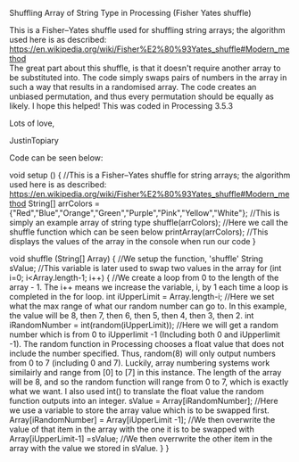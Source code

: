 Shuffling Array of String Type in Processing (Fisher Yates shuffle)

This is a Fisher–Yates shuffle used for shuffling string arrays; the algorithm used here is as described: https://en.wikipedia.org/wiki/Fisher%E2%80%93Yates_shuffle#Modern_method  
The great part about this shuffle, is that it doesn't require another array to be substituted into. 
The code simply swaps pairs of numbers in the array in such a way that results in a randomised array. 
The code creates an unbiased permutation, and thus every permutation should be equally as likely. 
I hope this helped! This was coded in Processing 3.5.3 


Lots of love, 

JustinTopiary



Code can be seen below:


void setup () {                      //This is a Fisher–Yates shuffle for string arrays; the algorithm used here is as described: https://en.wikipedia.org/wiki/Fisher%E2%80%93Yates_shuffle#Modern_method
String[] arrColors = {"Red","Blue","Orange","Green","Purple","Pink","Yellow","White"};  //This is simply an example array of string type
shuffle(arrColors);                                                                     //Here we call the shuffle function which can be seen below
printArray(arrColors);                                                                  //This displays the values of the array in the console when run our code
}



void shuffle (String[] Array) {                //We setup the function, 'shuffle'
  String sValue;                               //This variable is later used to swap two values in the array
  for (int i=0; i<Array.length-1; i++) {       //We create a loop from 0 to the length of the array - 1. The i++ means we increase the variable, i, by 1 each time a loop is completed in the for loop.
    int iUpperLimit = Array.length-i;          //Here we set what the max range of what our random number can go to. In this example, the value will be 8, then 7, then 6, then 5, then 4, then 3, then 2.
    int iRandomNumber = int(random(iUpperLimit)); //Here we will get a random number which is from 0 to iUpperlimit -1 (Including both 0 and iUpperlimit -1). The random function in Processing chooses a float value that does not include the number specified. Thus, random(8) will only output numbers from 0 to 7 (including 0 and 7). Luckily, array numbering systems work similairly and range from [0] to [7] in this instance. The length of the array will be 8, and so the random function will range from 0 to 7, which is exactly what we want. I also used int() to translate the float value the random function outputs into an integer. 
    sValue = Array[iRandomNumber];             //Here we use a variable to store the array value which is to be swapped first.
    Array[iRandomNumber] = Array[iUpperLimit -1]; //We then overwrite the value of that item in the array with the one it is to be swapped with
    Array[iUpperLimit-1] =sValue;                //We then overrwrite the other item in the array with the value we stored in sValue.
  }
}

